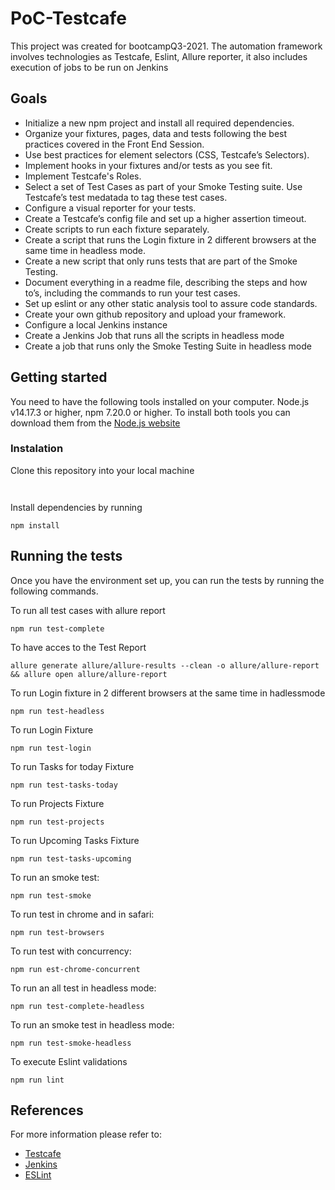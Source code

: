 
# PoC-Testcafe
This project was created for bootcampQ3-2021. The automation framework involves technologies as Testcafe, Eslint, Allure reporter, it also includes execution of jobs to be run on Jenkins
## Goals
* Initialize a new npm project and install all required dependencies.
* Organize your fixtures, pages, data and tests following the best practices covered in the Front End Session.
* Use best practices for element selectors (CSS, Testcafe’s Selectors).
* Implement hooks in your fixtures and/or tests as you see fit.
* Implement Testcafe's Roles.
* Select a set of Test Cases as part of your Smoke Testing suite. Use Testcafe’s test medatada to tag these test cases.
* Configure a visual reporter for your tests.
* Create a Testcafe’s config file and set up a higher assertion timeout.
* Create scripts to run each fixture separately.
* Create a script that runs the Login fixture in 2 different browsers at the same time in headless mode.
* Create a new script that only runs tests that are part of the Smoke Testing.
* Document everything in a readme file, describing the steps and how to’s, including the commands to run your test cases.
* Set up eslint or any other static analysis tool to assure code standards.
* Create your own github repository and upload your framework.
* Configure a local Jenkins instance
* Create a Jenkins Job that runs all the scripts in headless mode
* Create a job that runs only the Smoke Testing Suite in headless mode

## Getting started
You need to have the following tools installed on your computer.
Node.js v14.17.3 or higher, npm 7.20.0 or higher. To install both tools you can download them from the [Node.js website](https://nodejs.org/en/)
### Instalation
Clone this repository into your local machine
```


```
Install dependencies by running
```
npm install
```
## Running the tests
Once you have the environment set up, you can run the tests by running the following commands.

To run all test cases with allure report
```
npm run test-complete
```
To have acces to the Test Report
```
allure generate allure/allure-results --clean -o allure/allure-report && allure open allure/allure-report   
```
To run Login fixture in 2 different browsers at the same time in hadlessmode
```
npm run test-headless
```
To run Login Fixture 
```
npm run test-login
```
To run Tasks for today Fixture
```
npm run test-tasks-today
```
To run Projects Fixture
```
npm run test-projects
```
To run Upcoming Tasks Fixture
```
npm run test-tasks-upcoming
```
To run an smoke test:
```
npm run test-smoke
```
To run test in chrome and in safari:
```
npm run test-browsers
```
To run test with concurrency:
```
npm run est-chrome-concurrent
```
To run an all test in headless mode:
```
npm run test-complete-headless
```
To run an smoke test in headless mode:
```
npm run test-smoke-headless
```
To execute Eslint validations
```
npm run lint
```

## References
For more information please refer to:
* [Testcafe](https://testcafe.io/)
* [Jenkins](https://jenkins.io/)
* [ESLint](https://eslint.org/)

